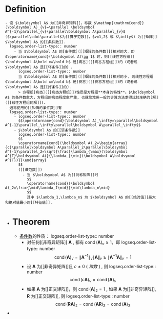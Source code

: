 # Definition
	- 设 $\boldsymbol A$ 为[[非奇异矩阵]]，称数 $\mathop{\mathrm{cond}}(\boldsymbol A)_{v}=\parallel \boldsymbol A^{-1}\parallel_{v}\parallel\boldsymbol A\parallel_{v}$ ($\parallel\cdot\parallel$为[[算子范数]]，$v=1,2$ 或 $\infty$) 为[[矩阵]] $\boldsymbol A$ 的[[条件数]].
	  logseq.order-list-type:: number
		- 当 $\boldsymbol A$ 的[条件数]([[矩阵的条件数]])相对的大，即 $\operatorname{cond}(\boldsymbol A)\gg 1$ 时，则[[线性方程组]] $\boldsymbol A\bold x=\bold b$ 是[病态]([[病态方程组]])的（或者说 $\boldsymbol A$ 是[[坏条件]]的）.
		  logseq.order-list-type:: number
		  当 $\boldsymbol A$ 的[条件数]([[矩阵的条件数]])相对的小, 则线性方程组 $\boldsymbol A\bold x=\bold b$ 是[良态]([[良态方程组]])的（或者说 $\boldsymbol A$ 是[[好条件]]的).
		  > 方程组[病态]([[病态方程组]])性质是方程组**本身的特性**。$\boldsymbol A$ 的条件数愈大，方程组的病态程度愈严重, 也就愈难用一般的计算方法求得比较准确的[解]([[线性方程组的解]]).
	- 通常使用的[[矩阵的条件数]]有
	  logseq.order-list-type:: number
		- logseq.order-list-type:: number
		  $$\operatorname{cond}(\boldsymbol A)_\infty=\parallel\boldsymbol A^{-1}\parallel_\infty\parallel\boldsymbol A\parallel_\infty$$
		- $\boldsymbol A$ 的[[谱条件数]]
		  logseq.order-list-type:: number
		  $$
		  \operatorname{cond}(\boldsymbol A)_2=\begin{array}{c}\parallel\boldsymbol A\parallel_2\parallel\boldsymbol A^{-1}\parallel_2=\sqrt{\frac{\lambda_{\max}(\boldsymbol A^{T}\boldsymbol A)}{\lambda_{\min}(\boldsymbol A\boldsymbol A^{T})}}\end{array}
		  $$
		  ([[谱范数]])
			- 当 $\boldsymbol A$ 为[[对称矩阵]]时
			  $$
			  \operatorname{cond}(\boldsymbol A)_2=\frac{\mid\lambda_1\mid}{\mid\lambda_n\mid}
			  $$
			  其中 $\lambda_1,\lambda_n$ 为 $\boldsymbol A$ 的[[绝对值]]最大和绝对值最小的[[特征值]].
- # Theorem
	- [条件数]([[矩阵的条件数]])的性质：
	  logseq.order-list-type:: number
		- 对任何[[非奇异矩阵]] $\boldsymbol A$ , 都有 $\operatorname{cond}(\boldsymbol A)_v\geqslant1$，即
		  logseq.order-list-type:: number
		  $$
		  \operatorname{cond}(\boldsymbol A)_v=\left\lVert\boldsymbol A^{-1}\right\rVert_v\left\lVert \boldsymbol A\right\rVert_v\geqslant\left\lVert\boldsymbol A^{-1}\boldsymbol A\right\rVert_v=1
		  $$
		- 设 $\boldsymbol A$ 为[[非奇异矩阵]]且 $c≠0$ ( *常数* ) , 则
		  logseq.order-list-type:: number
		  $$
		  \operatorname{cond}(c\boldsymbol A)_v=\operatorname{cond}(\boldsymbol A)_v
		  $$
		- 如果 $\boldsymbol A$ 为[[正交矩阵]]，则 $\operatorname{cond}(\boldsymbol A)_2=1$ , 如果 $\boldsymbol A$ 为[[非奇异矩阵]], $\boldsymbol R$ 为[[正交矩阵]], 则
		  logseq.order-list-type:: number
		  $$
		  \operatorname{cond}(\boldsymbol{RA})_2=\operatorname{cond}(\boldsymbol{AR})_2=\operatorname{cond}(\boldsymbol{A})_2
		  $$
-